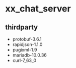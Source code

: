 # xx_chat_server

## thirdparty

- protobuf-3.6.1
- rapidjson-1.1.0
- pugixml-1.9
- mariadb-10.0.36
- curl-7_63_0